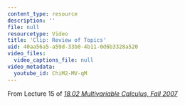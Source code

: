 ```yaml
---
content_type: resource
description: ''
file: null
resourcetype: Video
title: 'Clip: Review of Topics'
uid: 40aa56a5-a59d-33b0-4b11-0d6b3328a520
video_files:
  video_captions_file: null
video_metadata:
  youtube_id: ChiM2-MV-qM
---
```


From Lecture 15 of [_18.02 Multivariable Calculus, Fall 2007_](/courses/18-02-multivariable-calculus-fall-2007/pages/video-lectures)